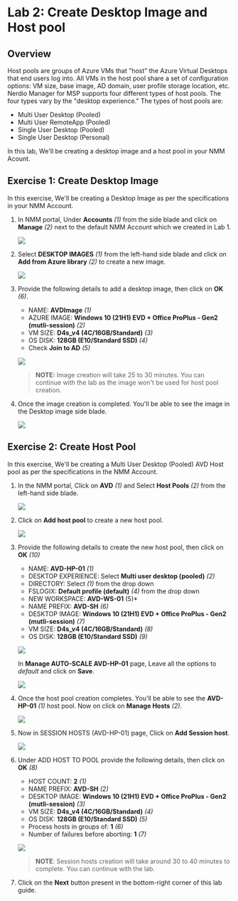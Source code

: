 # Lab 2: Create Desktop Image and Host pool

## Overview

Host pools are groups of Azure VMs that "host" the Azure Virtual Desktops that end users log into. All VMs in the host pool share a set of configuration options: VM size, base image, AD domain, user profile storage location, etc. Nerdio Manager for MSP supports four different types of host pools. The four types vary by the "desktop experience." The types of host pools are: 
* Multi User Desktop (Pooled)
* Multi User RemoteApp (Pooled)
* Single User Desktop (Pooled)
* Single User Desktop (Personal)

In this lab, We'll be creating a desktop image and a host pool in your NMM Acount.

## Exercise 1: Create Desktop Image

In this exercise, We'll be creating a Desktop Image as per the specifications in your NMM Account.

1. In NMM portal, Under **Accounts** *(1)* from the side blade and click on **Manage** *(2)* next to the default NMM Account which we created in Lab 1.

   ![](media/2s1.png)
   
1. Select **DESKTOP IMAGES** *(1)* from the left-hand side blade and click on **Add from Azure library** *(2)* to create a new image.

   ![](media/2s2.png)   
   
1. Provide the following details to add a desktop image, then click on **OK** *(6)*.

   - NAME: **AVDImage** *(1)*
   - AZURE IMAGE: **Windows 10 (21H1) EVD + Office ProPlus - Gen2 (mutli-session)** *(2)*
   - VM SIZE: **D4s_v4 (4C/16GB/Standard)** *(3)*
   - OS DISK: **128GB (E10/Standard SSD)** *(4)*
   - Check **Join to AD** *(5)*

   ![](media/2ss3.png)
   
   >**NOTE:** Image creation will take 25 to 30 minutes. You can continue with the lab as the image won't be used for host pool creation.
   
1. Once the image creation is completed. You'll be able to see the image in the Desktop image side blade.

   ![](media/2ss4.png)
   
## Exercise 2: Create Host Pool

In this exercise, We'll be creating a Multi User Desktop (Pooled) AVD Host pool as per the specifications in the NMM Account.
   
1. In the NMM portal, Click on **AVD** *(1)* and Select **Host Pools** *(2)* from the left-hand side blade.

   ![](media/2s5.png)
   
1. Click on **Add host pool** to create a new host pool.

   ![](media/2s6.png)
   
1. Provide the following details to create the new host pool, then click on **OK** *(10)*

   - NAME: **AVD-HP-01** *(1)*
   - DESKTOP EXPERIENCE: Select **Multi user desktop (pooled)** *(2)*
   - DIRECTORY: Select **<inject key="Tenant FQDN" />** *(1)* from the drop down 
   - FSLOGIX: **Default profile (default)** *(4)* from the drop down  
   - NEW WORKSPACE: **AVD-WS-01** (5)*
   - NAME PREFIX: **AVD-SH** *(6)*
   - DESKTOP IMAGE: **Windows 10 (21H1) EVD + Office ProPlus - Gen2 (mutli-session)** *(7)*
   - VM SIZE: **D4s_v4 (4C/16GB/Standard)** *(8)*
   - OS DISK: **128GB (E10/Standard SSD)** *(9)*
   
   ![](media/2ss8.png)

   In **Manage AUTO-SCALE AVD-HP-01** page, Leave all the options to *default* and click on **Save**.
 
   ![](media/2ss10.png)
   
1. Once the host pool creation completes. You'll be able to see the **AVD-HP-01** *(1)* host pool. Now on click on **Manage Hosts** *(2)*.

   ![](media/2ss11.png)
   
1. Now in SESSION HOSTS (AVD-HP-01) page, Click on **Add Session host**.

   ![](media/2s12.png)
   
1. Under ADD HOST TO POOL provide the following details, then click on **OK** *(8)*

   - HOST COUNT: **2** *(1)*
   - NAME PREFIX: **AVD-SH** *(2)*
   - DESKTOP IMAGE: **Windows 10 (21H1) EVD + Office ProPlus - Gen2 (mutli-session)** *(3)* 
   - VM SIZE: **D4s_v4 (4C/16GB/Standard)** *(4)*
   - OS DISK: **128GB (E10/Standard SSD)** *(5)*
   - Process hosts in groups of: **1** *(6)*
   - Number of failures before aborting: **1** *(7)*

   ![](media/2ss13.png)
   
   >**NOTE**: Session hosts creation will take around 30 to 40 minutes to complete. You can continue with the lab.
    
 1. Click on the **Next** button present in the bottom-right corner of this lab guide.
   


